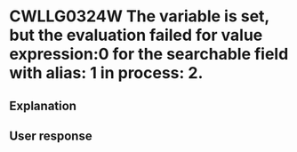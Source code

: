 # CWLLG0324W The variable is set, but the evaluation failed for value expression:0 for the searchable field with alias: 1 in process: 2.

## Explanation

## User response